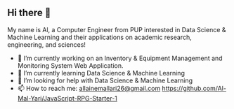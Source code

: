## Hi there 👋

My name is Al, a Computer Engineer from PUP interested in Data Science & Machine Learning and their applications on academic research, engineering, and sciences!

- 🔭 I’m currently working on an Inventory & Equipment Management and Monitoring System Web Application.
- 🌱 I’m currently learning Data Science & Machine Learning
- 🤔 I’m looking for help with Data Science & Machine Learning
- 📫 How to reach me: allainemallari26@gmail.com
https://github.com/Al-Mal-Yari/JavaScript-RPG-Starter-1
<!--
**Al-Mal-Yari/Al-Mal-Yari** is a ✨ _special_ ✨ repository because its `README.md` (this file) appears on your GitHub profile.

Here are some ideas to get you started:

- 🔭 I’m currently working on ...
- 🌱 I’m currently learning ...
- 👯 I’m looking to collaborate on ...
- 🤔 I’m looking for help with ...
- 💬 Ask me about ...
- 📫 How to reach me: ...
- 😄 Pronouns: ...
- ⚡ Fun fact: ...
-->
